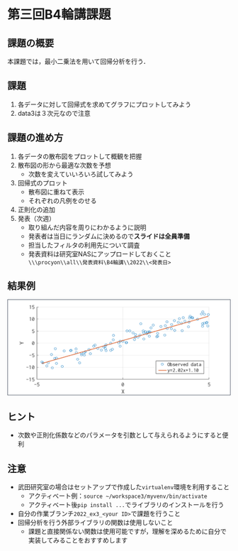 # 第三回B4輪講課題

## 課題の概要

本課題では，最小二乗法を用いて回帰分析を行う．

## 課題

1. 各データに対して回帰式を求めてグラフにプロットしてみよう
2. data3は３次元なので注意

## 課題の進め方

1. 各データの散布図をプロットして概観を把握
2. 散布図の形から最適な次数を予想
   - 次数を変えていいろいろ試してみよう
3. 回帰式のプロット
   - 散布図に重ねて表示
   - それぞれの凡例をのせる
4. 正則化の追加
5. 発表（次週）
   - 取り組んだ内容を周りにわかるように説明
   - 発表者は当日にランダムに決めるので**スライドは全員準備**
   - 担当したフィルタの利用先について調査
   - 発表資料は研究室NASにアップロードしておくこと
     `\\\procyon\\all\\発表資料\B4輪講\\2022\\<発表日>`

## 結果例

![回帰分析結果](./figs/result.png)

## ヒント

- 次数や正則化係数などのパラメータを引数として与えられるようにすると便利

## 注意

- 武田研究室の場合はセットアップで作成した`virtualenv`環境を利用すること  
  - アクティベート例：`source ~/workspace3/myvenv/bin/activate`  
  - アクティベート後`pip install ...`でライブラリのインストールを行う  
- 自分の作業ブランチ`2022_ex3_<your ID>`で課題を行うこと
- 回帰分析を行う外部ライブラリの関数は使用しないこと
  - 課題と直接関係ない関数は使用可能ですが，理解を深めるために自分で実装してみることをおすすめします
